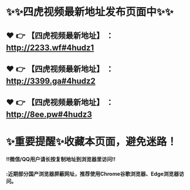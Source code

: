 # :sparkles::sparkles:四虎视频最新地址发布页面中:sparkles::sparkles:

 :heart: :point_right: 【四虎视频最新地址】 ：http://2233.wf#4hudz1
 ------
 :heart: :point_right: 【四虎视频最新地址】 ：http://3399.ga#4hudz2
 ------
 :heart: :point_right: 【四虎视频最新地址】 ：http://8ee.pw#4hudz3
 ------
# :sparkles:重要提醒:sparkles:收藏本页面，避免迷路！
#### ‼️微信/QQ用户请长按复制地址到浏览器里访问‼
#### :近期部分国产浏览器屏蔽网址，推荐使用Chrome谷歌浏览器、Edge浏览器访问。
